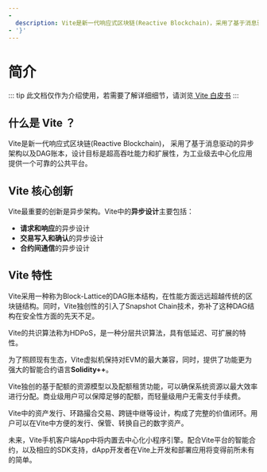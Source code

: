 ```yaml
---
- 
  description: Vite是新一代响应式区块链(Reactive Blockchain)，采用了基于消息驱动的异步架构以及DAG账本，设计目标是超高吞吐能力和扩展性，为工业级去中心化应用提供一个可靠的公共平台。
- '}'
---
```

# 简介

::: tip 此文档仅作为介绍使用，若需要了解详细细节，请浏览[ Vite 白皮书](https://www.vite.org/whitepaper/vite_cn.pdf) :::

## 什么是 Vite ？

Vite是新一代响应式区块链(Reactive Blockchain)， 采用了基于消息驱动的异步架构以及DAG账本，设计目标是超高吞吐能力和扩展性，为工业级去中心化应用提供一个可靠的公共平台。

## Vite 核心创新

Vite最重要的创新是异步架构。Vite中的**异步设计**主要包括：

* **请求和响应**的异步设计
* **交易写入和确认**的异步设计
* **合约间通信**的异步设计

## Vite 特性

Vite采用一种称为Block-Lattice的DAG账本结构，在性能方面远远超越传统的区块链结构。同时，Vite独创性的引入了Snapshot Chain技术，弥补了这种DAG结构在安全性方面的先天不足。

Vite的共识算法称为HDPoS，是一种分层共识算法，具有低延迟、可扩展的特性。

为了照顾现有生态，Vite虚拟机保持对EVM的最大兼容，同时，提供了功能更为强大的智能合约语言**Solidity++**。

Vite独创的基于配额的资源模型以及配额租赁功能，可以确保系统资源以最大效率进行分配。商业级用户可以保障足够的配额，而轻量级用户无需支付手续费。

Vite中的资产发行、环路撮合交易、跨链中继等设计，构成了完整的价值闭环。用户可以在Vite中方便的发行、保管、转换自己的数字资产。

未来，Vite手机客户端App中将内置去中心化小程序引擎。配合Vite平台的智能合约，以及相应的SDK支持，dApp开发者在Vite上开发和部署应用将变得前所未有的简单。